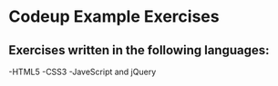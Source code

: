 # Codeup Example Exercises

## Exercises written in the following languages:

-HTML5
-CSS3
-JaveScript and jQuery